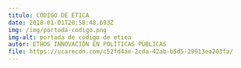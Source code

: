 ```yaml
---
titulo: CÓDIGO DE ÉTICA
date: 2018-01-01T20:58:48.693Z
img: /img/portada-codigo.png
img-alt: portada de codigo de etica
autor: ETHOS INNOVACIÓN EN POLÍTICAS PÚBLICAS
file: https://ucarecdn.com/c52fd4ae-2cda-42ab-b5d5-29913ea203fa/
---
```

